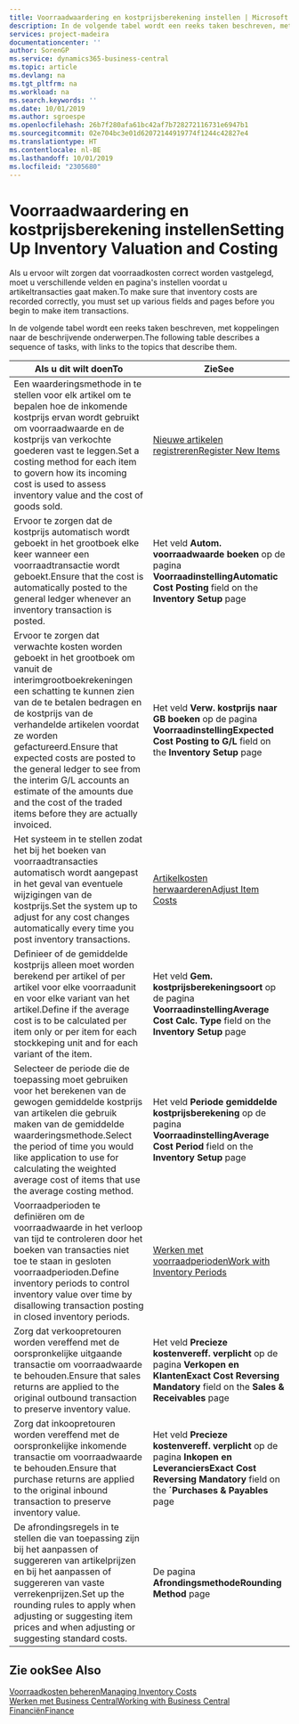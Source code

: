 ```yaml
---
title: Voorraadwaardering en kostprijsberekening instellen | Microsoft Docs
description: In de volgende tabel wordt een reeks taken beschreven, met koppelingen naar de beschrijvende onderwerpen.
services: project-madeira
documentationcenter: ''
author: SorenGP
ms.service: dynamics365-business-central
ms.topic: article
ms.devlang: na
ms.tgt_pltfrm: na
ms.workload: na
ms.search.keywords: ''
ms.date: 10/01/2019
ms.author: sgroespe
ms.openlocfilehash: 26b7f280afa61bc42af7b728272116731e6947b1
ms.sourcegitcommit: 02e704bc3e01d62072144919774f1244c42827e4
ms.translationtype: HT
ms.contentlocale: nl-BE
ms.lasthandoff: 10/01/2019
ms.locfileid: "2305680"
---
```

# <a name="setting-up-inventory-valuation-and-costing"></a><span data-ttu-id="a1035-103">Voorraadwaardering en kostprijsberekening instellen</span><span class="sxs-lookup"><span data-stu-id="a1035-103">Setting Up Inventory Valuation and Costing</span></span>
<span data-ttu-id="a1035-104">Als u ervoor wilt zorgen dat voorraadkosten correct worden vastgelegd, moet u verschillende velden en pagina's instellen voordat u artikeltransacties gaat maken.</span><span class="sxs-lookup"><span data-stu-id="a1035-104">To make sure that inventory costs are recorded correctly, you must set up various fields and pages before you begin to make item transactions.</span></span>

<span data-ttu-id="a1035-105">In de volgende tabel wordt een reeks taken beschreven, met koppelingen naar de beschrijvende onderwerpen.</span><span class="sxs-lookup"><span data-stu-id="a1035-105">The following table describes a sequence of tasks, with links to the topics that describe them.</span></span>

|<span data-ttu-id="a1035-106">**Als u dit wilt doen**</span><span class="sxs-lookup"><span data-stu-id="a1035-106">**To**</span></span>|<span data-ttu-id="a1035-107">**Zie**</span><span class="sxs-lookup"><span data-stu-id="a1035-107">**See**</span></span>|  
|------------|-------------|  
|<span data-ttu-id="a1035-108">Een waarderingsmethode in te stellen voor elk artikel om te bepalen hoe de inkomende kostprijs ervan wordt gebruikt om voorraadwaarde en de kostprijs van verkochte goederen vast te leggen.</span><span class="sxs-lookup"><span data-stu-id="a1035-108">Set a costing method for each item to govern how its incoming cost is used to assess inventory value and the cost of goods sold.</span></span>|[<span data-ttu-id="a1035-109">Nieuwe artikelen registreren</span><span class="sxs-lookup"><span data-stu-id="a1035-109">Register New Items</span></span>](inventory-how-register-new-items.md)|  
|<span data-ttu-id="a1035-110">Ervoor te zorgen dat de kostprijs automatisch wordt geboekt in het grootboek elke keer wanneer een voorraadtransactie wordt geboekt.</span><span class="sxs-lookup"><span data-stu-id="a1035-110">Ensure that the cost is automatically posted to the general ledger whenever an inventory transaction is posted.</span></span>|<span data-ttu-id="a1035-111">Het veld **Autom. voorraadwaarde boeken** op de pagina **Voorraadinstelling**</span><span class="sxs-lookup"><span data-stu-id="a1035-111">**Automatic Cost Posting** field on the **Inventory Setup** page</span></span>|  
|<span data-ttu-id="a1035-112">Ervoor te zorgen dat verwachte kosten worden geboekt in het grootboek om vanuit de interimgrootboekrekeningen een schatting te kunnen zien van de te betalen bedragen en de kostprijs van de verhandelde artikelen voordat ze worden gefactureerd.</span><span class="sxs-lookup"><span data-stu-id="a1035-112">Ensure that expected costs are posted to the general ledger to see from the interim G/L accounts an estimate of the amounts due and the cost of the traded items before they are actually invoiced.</span></span>|<span data-ttu-id="a1035-113">Het veld **Verw. kostprijs naar GB boeken** op de pagina **Voorraadinstelling**</span><span class="sxs-lookup"><span data-stu-id="a1035-113">**Expected Cost Posting to G/L** field on the **Inventory Setup** page</span></span>|  
|<span data-ttu-id="a1035-114">Het systeem in te stellen zodat het bij het boeken van voorraadtransacties automatisch wordt aangepast in het geval van eventuele wijzigingen van de kostprijs.</span><span class="sxs-lookup"><span data-stu-id="a1035-114">Set the system up to adjust for any cost changes automatically every time you post inventory transactions.</span></span>|[<span data-ttu-id="a1035-115">Artikelkosten herwaarderen</span><span class="sxs-lookup"><span data-stu-id="a1035-115">Adjust Item Costs</span></span>](inventory-how-adjust-item-costs.md)|  
|<span data-ttu-id="a1035-116">Definieer of de gemiddelde kostprijs alleen moet worden berekend per artikel of per artikel voor elke voorraadunit en voor elke variant van het artikel.</span><span class="sxs-lookup"><span data-stu-id="a1035-116">Define if the average cost is to be calculated per item only or per item for each stockkeping unit and for each variant of the item.</span></span>|<span data-ttu-id="a1035-117">Het veld **Gem. kostprijsberekeningsoort** op de pagina **Voorraadinstelling**</span><span class="sxs-lookup"><span data-stu-id="a1035-117">**Average Cost Calc. Type** field on the **Inventory Setup** page</span></span>|  
|<span data-ttu-id="a1035-118">Selecteer de periode die de toepassing moet gebruiken voor het berekenen van de gewogen gemiddelde kostprijs van artikelen die gebruik maken van de gemiddelde waarderingsmethode.</span><span class="sxs-lookup"><span data-stu-id="a1035-118">Select the period of time you would like application to use for calculating the weighted average cost of items that use the average costing method.</span></span>|<span data-ttu-id="a1035-119">Het veld **Periode gemiddelde kostprijsberekening** op de pagina **Voorraadinstelling**</span><span class="sxs-lookup"><span data-stu-id="a1035-119">**Average Cost Period** field on the **Inventory Setup** page</span></span>|  
|<span data-ttu-id="a1035-120">Voorraadperioden te definiëren om de voorraadwaarde in het verloop van tijd te controleren door het boeken van transacties niet toe te staan in gesloten voorraadperioden.</span><span class="sxs-lookup"><span data-stu-id="a1035-120">Define inventory periods to control inventory value over time by disallowing transaction posting in closed inventory periods.</span></span>|[<span data-ttu-id="a1035-121">Werken met voorraadperioden</span><span class="sxs-lookup"><span data-stu-id="a1035-121">Work with Inventory Periods</span></span>](finance-how-to-work-with-inventory-periods.md)|  
|<span data-ttu-id="a1035-122">Zorg dat verkoopretouren worden vereffend met de oorspronkelijke uitgaande transactie om voorraadwaarde te behouden.</span><span class="sxs-lookup"><span data-stu-id="a1035-122">Ensure that sales returns are applied to the original outbound transaction to preserve inventory value.</span></span>|<span data-ttu-id="a1035-123">Het veld **Precieze kostenvereff. verplicht** op de pagina **Verkopen en Klanten**</span><span class="sxs-lookup"><span data-stu-id="a1035-123">**Exact Cost Reversing Mandatory** field on the **Sales & Receivables** page</span></span>|  
|<span data-ttu-id="a1035-124">Zorg dat inkoopretouren worden vereffend met de oorspronkelijke inkomende transactie om voorraadwaarde te behouden.</span><span class="sxs-lookup"><span data-stu-id="a1035-124">Ensure that purchase returns are applied to the original inbound transaction to preserve inventory value.</span></span>|<span data-ttu-id="a1035-125">Het veld **Precieze kostenvereff. verplicht** op de pagina **Inkopen en Leveranciers**</span><span class="sxs-lookup"><span data-stu-id="a1035-125">**Exact Cost Reversing Mandatory** field on the **´Purchases & Payables** page</span></span>|
|<span data-ttu-id="a1035-126">De afrondingsregels in te stellen die van toepassing zijn bij het aanpassen of suggereren van artikelprijzen en bij het aanpassen of suggereren van vaste verrekenprijzen.</span><span class="sxs-lookup"><span data-stu-id="a1035-126">Set up the rounding rules to apply when adjusting or suggesting item prices and when adjusting or suggesting standard costs.</span></span>|<span data-ttu-id="a1035-127">De pagina **Afrondingsmethode**</span><span class="sxs-lookup"><span data-stu-id="a1035-127">**Rounding Method** page</span></span>|  

## <a name="see-also"></a><span data-ttu-id="a1035-128">Zie ook</span><span class="sxs-lookup"><span data-stu-id="a1035-128">See Also</span></span>  
[<span data-ttu-id="a1035-129">Voorraadkosten beheren</span><span class="sxs-lookup"><span data-stu-id="a1035-129">Managing Inventory Costs</span></span>](finance-manage-inventory-costs.md)  
[<span data-ttu-id="a1035-130">Werken met Business Central</span><span class="sxs-lookup"><span data-stu-id="a1035-130">Working with Business Central</span></span>](ui-work-product.md)  
[<span data-ttu-id="a1035-131">Financiën</span><span class="sxs-lookup"><span data-stu-id="a1035-131">Finance</span></span>](finance.md)  
